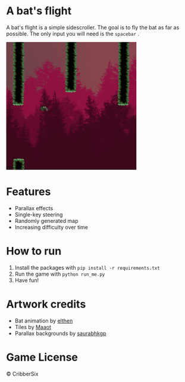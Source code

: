# A bat's flight

A bat's flight is a simple sidescroller. The goal is to fly the bat as far as possible. 
The only input you will need is the `spacebar` .
 
 
![](resources/bat_flight_350.gif)
 
# Features
 
 - Parallax effects
 - Single-key steering
 - Randomly generated map
 - Increasing difficulty over time 
 
# How to run 

1. Install the packages with `pip install -r requirements.txt`
2. Run the game with `python run_me.py`
3. Have fun! 

# Artwork credits

- Bat animation by [elthen](https://elthen.itch.io/bat-sprite-pack)
- Tiles by [Maaot](https://maaot.itch.io/mossy-cavern)
- Parallax backgrounds by [saurabhkgp](https://saurabhkgp.itch.io/the-dawn-parallax-background)

# Game License
© CribberSix
